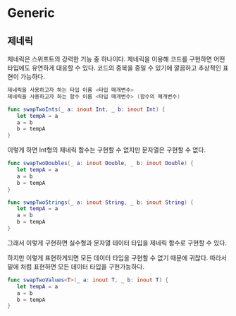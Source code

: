 # Generic

## 제네릭

제네릭은 스위프트의 강력한 기능 중 하나이다. 제네릭을 이용해 코드를 구현하면 어떤 타입에도 유연하게 대응할 수 있다. 코드의 중복을 중일 수 있기에 깔끔하고 추상적인 표현이 가능하다. 

```swift
제네릭을 사용하고자 하는 타입 이름 <타입 매개변수>
제네릭을 사용하고자 하는 함수 이름 <타입 매개변수> (함수의 매개변수)
```

```swift
func swapTwoInts(_ a: inout Int, _ b: inout Int) {
   let tempA = a
   a = b
   b = tempA
}
```

이렇게 하면 Int형의 제네릭 함수는 구현할 수 없지만 문자열은 구현할 수 없다.

```swift
func swapTwoDoubles(_ a: inout Double, _ b: inout Double) {
   let tempA = a
   a = b
   b = tempA
}

func swapTwoStrings(_ a: inout String, _ b: inout String) {
   let tempA = a
   a = b
   b = tempA
}
```

그래서 이렇게 구현하면 실수형과 문자열 테이터 타입을 제네릭 함수로 구현할 수 있다.

하지만 이렇게 표현하게되면 모든 데이터 타입을 구현할 수 없기 때문에 귀찮다. 따라서 밑에 처럼 표현하면 모든 데이터 타입을 구현가능하다.

```swift
func swapTwoValues<T>(_ a: inout T, _ b: inout T) {
   let tempA = a
   a = b
   b = tempA
}
```